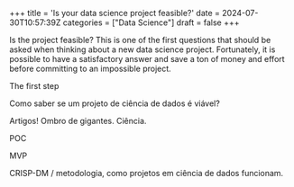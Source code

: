 +++
title = 'Is your data science project feasible?'
date = 2024-07-30T10:57:39Z
categories = ["Data Science"]
draft = false
+++

Is the project feasible? This is one of the first questions that should be
asked when thinking about a new data science project. Fortunately, it is
possible to have a satisfactory answer and save a ton of money and effort
before committing to an impossible project.

The first step 

Como saber se um projeto de ciência de dados é viável?

Artigos! Ombro de gigantes. Ciência.

POC

MVP

CRISP-DM / metodologia, como projetos em ciência de dados funcionam.

